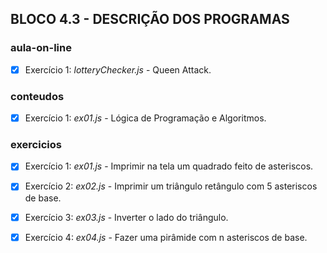 ## BLOCO 4.3 - DESCRIÇÃO DOS PROGRAMAS

### aula-on-line
- [x] Exercício 1: _lotteryChecker.js_ - Queen Attack.

### conteudos
- [x] Exercício 1: _ex01.js_ - Lógica de Programação e Algoritmos.

### exercicios
- [x] Exercício 1: _ex01.js_ - Imprimir na tela um quadrado feito de asteriscos.
- [x] Exercício 2: _ex02.js_ - Imprimir um triângulo retângulo com 5 asteriscos de base.
- [x] Exercício 3: _ex03.js_ - Inverter o lado do triângulo.
- [x] Exercício 4: _ex04.js_ - Fazer uma pirâmide com n asteriscos de base.

